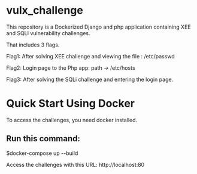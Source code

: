 # vulx_challenge

This repository is a Dockerized Django and php application containing XEE and SQLI vulnerability challenges.

That includes 3 flags.

Flag1: After solving XEE challenge and viewing the file : /etc/passwd

Flag2: Login page to the Php app: path -> /etc/hosts

Flag3: After solving the SQLi challenge and entering the login page.


# Quick Start Using Docker


To access the challenges, you need docker installed.

## Run this command:

$docker-compose up --build

Access the challenges with this URL: http://localhost:80
